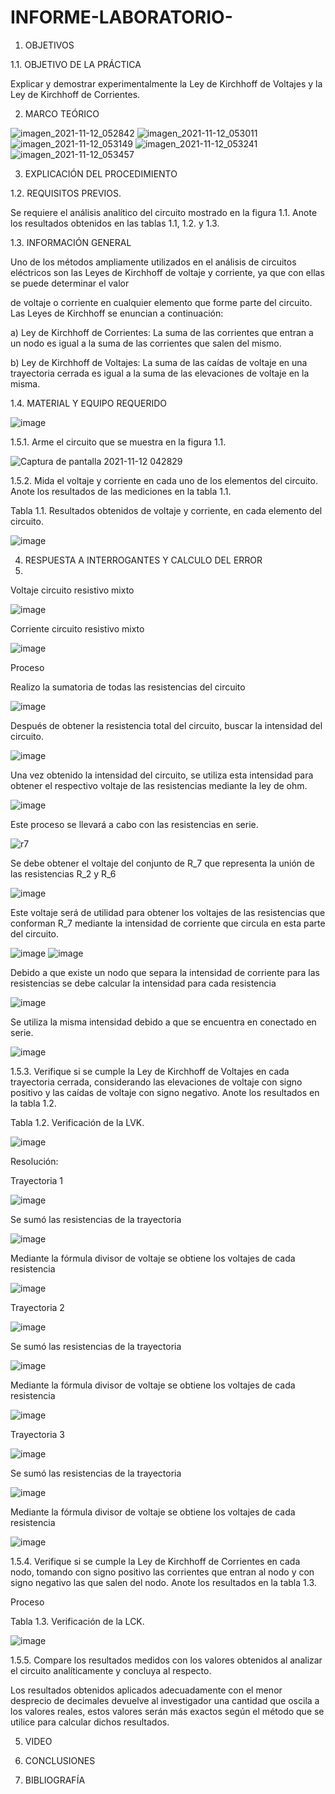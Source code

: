 # INFORME-LABORATORIO-


1. OBJETIVOS

1.1.	OBJETIVO DE LA PRÁCTICA


Explicar y demostrar experimentalmente la Ley de Kirchhoff de Voltajes y la Ley de Kirchhoff de Corrientes.




2. MARCO TEÓRICO 

![imagen_2021-11-12_052842](https://user-images.githubusercontent.com/93899720/141452541-a8e00705-6149-4772-a6fb-e6e728444c9b.png)
![imagen_2021-11-12_053011](https://user-images.githubusercontent.com/93899720/141452750-a58749f9-87e2-4a45-a9c1-cc26e7daf0c3.png)
![imagen_2021-11-12_053149](https://user-images.githubusercontent.com/93899720/141452944-d3716f80-4e47-4cc6-815c-5427911fb2dc.png)
![imagen_2021-11-12_053241](https://user-images.githubusercontent.com/93899720/141453193-8a510a41-e91b-4abb-8386-5bea0e5e319f.png)
![imagen_2021-11-12_053457](https://user-images.githubusercontent.com/93899720/141453371-beab6a80-ca40-4014-a2e4-4d5bb93dba32.png)


3. EXPLICACIÓN DEL PROCEDIMIENTO


1.2.	REQUISITOS PREVIOS.


Se requiere el análisis analítico del circuito mostrado en la figura 1.1. Anote los resultados obtenidos en las tablas 1.1, 1.2. y 1.3.


1.3.	INFORMACIÓN GENERAL

Uno de los métodos ampliamente utilizados en el análisis de circuitos eléctricos son las Leyes de Kirchhoff de voltaje y corriente, ya que con ellas se puede determinar el valor


de voltaje o corriente en cualquier elemento que forme parte del circuito. Las Leyes de Kirchhoff se enuncian a continuación:


a)	Ley de Kirchhoff de Corrientes: La suma de las corrientes que entran a un nodo es igual a la suma de las corrientes que salen del mismo.


b)	Ley de Kirchhoff de Voltajes: La suma de las caídas de voltaje en una trayectoria cerrada es igual a la suma de las elevaciones de voltaje en la misma.


1.4.	MATERIAL Y EQUIPO REQUERIDO


![image](https://user-images.githubusercontent.com/93899720/141450901-7cd01021-4d0b-4d8c-99e4-d2838bc3d05e.png)


1.5.1.	Arme el circuito que se muestra en la figura 1.1.


![Captura de pantalla 2021-11-12 042829](https://user-images.githubusercontent.com/93899720/141444148-c8e754cd-ff25-4fcd-85b4-a3559d21a34f.png)



1.5.2.	Mida el voltaje y corriente en cada uno de los elementos del circuito. Anote los resultados de las mediciones en la tabla 1.1.


Tabla 1.1. Resultados obtenidos de voltaje y corriente, en cada elemento del circuito.


![image](https://user-images.githubusercontent.com/93899720/141444555-b2ceb671-307b-43d6-9d27-084e8ebea5b3.png)



4. RESPUESTA A INTERROGANTES Y CALCULO DEL ERROR
5. 

Voltaje circuito resistivo mixto


![image](https://user-images.githubusercontent.com/93899720/141445329-3d939515-4e2b-4d2d-8608-6884f90ed84b.png)


Corriente circuito resistivo mixto


![image](https://user-images.githubusercontent.com/93899720/141445666-0520477f-71b2-4d50-b90a-39581f4ee611.png)


Proceso


Realizo la sumatoria de todas las resistencias del circuito


![image](https://user-images.githubusercontent.com/93899720/141446145-320af55e-a573-4d4b-85d8-9430d93b099d.png)


Después de obtener la resistencia total del circuito, buscar la intensidad del circuito.


![image](https://user-images.githubusercontent.com/93899720/141446367-6513f54e-d893-43d9-9953-8d9f9af3bc8f.png)


Una vez obtenido la intensidad del circuito, se utiliza esta intensidad para obtener el respectivo voltaje de las resistencias mediante la ley de ohm.


![image](https://user-images.githubusercontent.com/93899720/141446796-004994ee-f430-4e73-8cb4-563865d068de.png)


Este proceso se llevará a cabo con las resistencias en serie.


![r7](https://user-images.githubusercontent.com/93899720/141447028-14e269b9-6881-438c-9d03-c9373c054509.png)


Se debe obtener el voltaje del conjunto de R_7 que representa la unión de las resistencias R_2  y R_6 


![image](https://user-images.githubusercontent.com/93899720/141447347-ac6331d9-67b0-4ea5-9b6e-b7fc283df95e.png)


Este voltaje será de utilidad para obtener los voltajes de las resistencias que conforman R_7 mediante la intensidad de corriente que circula en esta parte del circuito.

![image](https://user-images.githubusercontent.com/93899720/141447619-b3a22255-f802-4126-abd0-a3b533862039.png)
![image](https://user-images.githubusercontent.com/93899720/141447675-698e5830-0c5e-4418-8a3e-2c57b98eec79.png)


Debido a que existe un nodo que separa la intensidad de corriente para las resistencias se debe calcular la intensidad para cada resistencia 

![image](https://user-images.githubusercontent.com/93899720/141447903-2e76154a-4c92-4561-9c70-d4645adcf1ae.png)


Se utiliza la misma intensidad debido a que se encuentra en conectado en serie.


![image](https://user-images.githubusercontent.com/93899720/141448071-c3030784-e679-4256-865b-847ea9e498a3.png)




1.5.3.	Verifique si se cumple la Ley de Kirchhoff de Voltajes en cada trayectoria cerrada, considerando las elevaciones de voltaje con signo positivo y las caídas de voltaje con signo negativo. Anote los resultados en la tabla 1.2.



Tabla 1.2. Verificación de la LVK.

![image](https://user-images.githubusercontent.com/93899720/141448304-53f56e88-8ba6-4a42-b03d-cffa3b044dfa.png)


Resolución:
 
Trayectoria 1



![image](https://user-images.githubusercontent.com/93899720/141448491-7590b6bf-407e-47a8-bf5b-fd251287e729.png)


Se sumó las resistencias de la trayectoria


![image](https://user-images.githubusercontent.com/93899720/141448653-ff9c478e-6b54-491c-9a9f-b12bae4c1d2d.png)



Mediante la fórmula divisor de voltaje se obtiene los voltajes de cada resistencia


![image](https://user-images.githubusercontent.com/93899720/141448866-6ead0acb-ca17-42ae-98ae-315a77f6c8cd.png)


Trayectoria 2


![image](https://user-images.githubusercontent.com/93899720/141449015-b1e6118e-6bbc-4eea-97e2-e7659e038cae.png)


Se sumó las resistencias de la trayectoria


![image](https://user-images.githubusercontent.com/93899720/141449258-d98daef0-6c96-4a05-a6fc-576e33e797fa.png)


Mediante la fórmula divisor de voltaje se obtiene los voltajes de cada resistencia 


![image](https://user-images.githubusercontent.com/93899720/141449386-76986de2-f822-44a7-b7b2-7dc5e6848803.png)


Trayectoria 3


![image](https://user-images.githubusercontent.com/93899720/141449517-0e7ebc58-7bba-4df8-b014-dfdd4ac5f282.png)



Se sumó las resistencias de la trayectoria


![image](https://user-images.githubusercontent.com/93899720/141449647-f0a67fbc-894c-4f25-a8c6-f836ca029905.png)



Mediante la fórmula divisor de voltaje se obtiene los voltajes de cada resistencia 


![image](https://user-images.githubusercontent.com/93899720/141449810-2f743f6d-9827-46e2-92c9-31f0a7cec3dd.png)



1.5.4.	Verifique si se cumple la Ley de Kirchhoff de Corrientes en cada nodo, tomando con signo positivo las corrientes que entran al nodo y con signo negativo las que salen del nodo. Anote los resultados en la tabla 1.3.


Proceso



Tabla 1.3. Verificación de la LCK.


![image](https://user-images.githubusercontent.com/93899720/141450141-c22496aa-7e50-45cd-8f93-d88e1620bd35.png)



1.5.5.	Compare los resultados medidos con los valores obtenidos al analizar el circuito analíticamente y concluya al respecto.



Los resultados obtenidos aplicados adecuadamente con el menor desprecio de decimales devuelve al investigador una cantidad que oscila a los valores reales, estos valores serán más exactos según el método que se utilice para calcular dichos resultados. 



















































5. VIDEO


6. CONCLUSIONES


7. BIBLIOGRAFÍA


